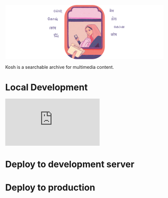 ![containers](docs/images/kosh-header.jpg)

Kosh is a searchable archive for multimedia content.

# Local Development
![guide](https://github.com/tattle-made/kosh/blob/master/docs/development.md)

# Deploy to development server

# Deploy to production
